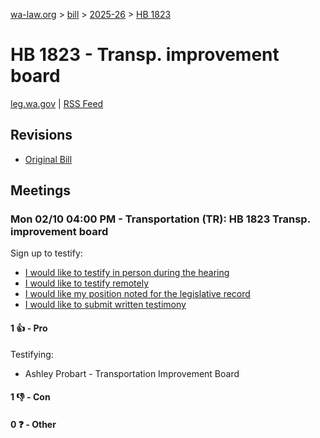 [wa-law.org](/) > [bill](/bill/) > [2025-26](/bill/2025-26/) > [HB 1823](/bill/2025-26/hb/1823/)

# HB 1823 - Transp. improvement board
[leg.wa.gov](https://app.leg.wa.gov/billsummary?BillNumber=1823&Year=2025&Initiative=false) | [RSS Feed](./rss.xml)

## Revisions
* [Original Bill](1/)

## Meetings
### Mon 02/10 04:00 PM - Transportation (TR): HB 1823 Transp. improvement board
Sign up to testify:
* [I would like to testify in person during the hearing](https://app.leg.wa.gov/csi/Testifier/Add?chamber=House&mId=32707&aId=163523&caId=25661&tId=1)
* [I would like to testify remotely](https://app.leg.wa.gov/csi/Testifier/Add?chamber=House&mId=32707&aId=163523&caId=25661&tId=2)
* [I would like my position noted for the legislative record](https://app.leg.wa.gov/csi/Testifier/Add?chamber=House&mId=32707&aId=163523&caId=25661&tId=3)
* [I would like to submit written testimony](https://app.leg.wa.gov/csi/Testifier/Add?chamber=House&mId=32707&aId=163523&caId=25661&tId=4)

#### 1 👍 - Pro
Testifying:
* Ashley Probart - Transportation Improvement Board

#### 1 👎 - Con

#### 0 ❓ - Other
